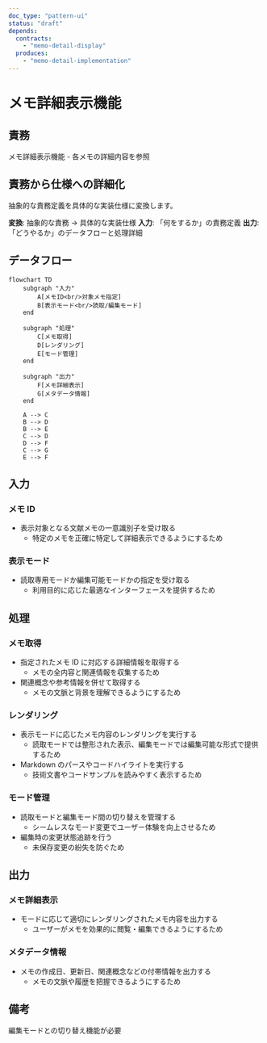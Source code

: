 ```yaml
---
doc_type: "pattern-ui"
status: "draft"
depends:
  contracts:
    - "memo-detail-display"
  produces:
    - "memo-detail-implementation"
---
```


# メモ詳細表示機能

## 責務

<!-- PREMISE_BEGIN: memo-detail-display -->
メモ詳細表示機能 - 各メモの詳細内容を参照
<!-- PREMISE_END: memo-detail-display -->

## 責務から仕様への詳細化

抽象的な責務定義を具体的な実装仕様に変換します。

**変換**: 抽象的な責務 → 具体的な実装仕様
**入力**: 「何をするか」の責務定義
**出力**: 「どうやるか」のデータフローと処理詳細

<!-- LOCAL_CONCLUSION_BEGIN: memo-detail-implementation -->

## データフロー

```mermaid
flowchart TD
    subgraph "入力"
        A[メモID<br/>対象メモ指定]
        B[表示モード<br/>読取/編集モード]
    end

    subgraph "処理"
        C[メモ取得]
        D[レンダリング]
        E[モード管理]
    end

    subgraph "出力"
        F[メモ詳細表示]
        G[メタデータ情報]
    end

    A --> C
    B --> D
    B --> E
    C --> D
    D --> F
    C --> G
    E --> F
```

## 入力

### メモ ID

- 表示対象となる文献メモの一意識別子を受け取る
  - 特定のメモを正確に特定して詳細表示できるようにするため

### 表示モード

- 読取専用モードか編集可能モードかの指定を受け取る
  - 利用目的に応じた最適なインターフェースを提供するため

## 処理

### メモ取得

- 指定されたメモ ID に対応する詳細情報を取得する
  - メモの全内容と関連情報を収集するため
- 関連概念や参考情報を併せて取得する
  - メモの文脈と背景を理解できるようにするため

### レンダリング

- 表示モードに応じたメモ内容のレンダリングを実行する
  - 読取モードでは整形された表示、編集モードでは編集可能な形式で提供するため
- Markdown のパースやコードハイライトを実行する
  - 技術文書やコードサンプルを読みやすく表示するため

### モード管理

- 読取モードと編集モード間の切り替えを管理する
  - シームレスなモード変更でユーザー体験を向上させるため
- 編集時の変更状態追跡を行う
  - 未保存変更の紛失を防ぐため

## 出力

### メモ詳細表示

- モードに応じて適切にレンダリングされたメモ内容を出力する
  - ユーザーがメモを効果的に閲覧・編集できるようにするため

### メタデータ情報

- メモの作成日、更新日、関連概念などの付帯情報を出力する
  - メモの文脈や履歴を把握できるようにするため

## 備考

編集モードとの切り替え機能が必要

<!-- LOCAL_CONCLUSION_END: memo-detail-implementation -->
